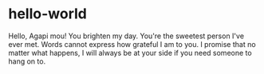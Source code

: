 # hello-world

Hello, Agapi mou! You brighten my day. You're the sweetest person I've ever met. Words cannot express how grateful I am to you. I promise that no matter what happens, I will always be at your side if you need someone to hang on to. 
